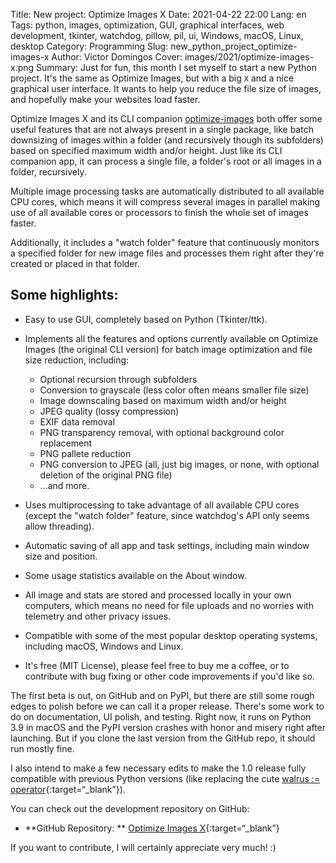 Title: New project: Optimize Images X
Date: 2021-04-22 22:00
Lang: en
Tags: python, images, optimization, GUI, graphical interfaces, web development, tkinter, watchdog, pillow, pil, ui, Windows, macOS, Linux, desktop
Category: Programming
Slug: new_python_project_optimize-images-x
Author: Victor Domingos
Cover: images/2021/optimize-images-x.png
Summary: Just for fun, this month I set myself to start a new Python project. It's the same as Optimize Images, but with a big `X` and a nice graphical user interface. It wants to help you reduce the file size of images, and hopefully make your websites load faster. 

Optimize Images X and its CLI companion [optimize-images]({filename}/pages/projects/optimize-images.md) both offer some useful features that are not always present in a single package, like batch downsizing of images within a folder (and recursively though its subfolders) based on specified maximum width and/or height. Just like its CLI companion app, it can process a single file, a folder's root or all images in a folder, recursively. 

Multiple image processing tasks are automatically distributed to all available CPU cores, which means it will compress several images in parallel making use of all available cores or processors to finish the whole set of images faster.

Additionally, it includes a "watch folder" feature that continuously monitors a specified folder for new image files and processes them right after they're created or placed in that folder.


## Some highlights:

 * Easy to use GUI, completely based on Python (Tkinter/ttk).
 * Implements all the features and options currently available on Optimize Images (the original CLI version) for batch image optimization and file size reduction, including:
  	* Optional recursion through subfolders
    * Conversion to grayscale (less color often means smaller file size)
    * Image downscaling based on maximum width and/or height
    * JPEG quality (lossy compression)
    * EXIF data removal
    * PNG transparency removal, with optional background color replacement
    * PNG pallete reduction
    * PNG conversion to JPEG (all, just big images, or none, with optional deletion of the original PNG file)
    * ...and more.
        
 * Uses multiprocessing to take advantage of all available CPU cores (except the "watch folder" feature, since watchdog's API only seems allow threading).
 * Automatic saving of all app and task settings, including main window size and position.
 * Some usage statistics available on the About window.
 * All image and stats are stored and processed locally in your own computers, which means no need for file uploads and no worries with telemetry and other privacy issues.
 * Compatible with some of the most popular desktop operating systems, including macOS, Windows and Linux.
 * It's free (MIT License), please feel free to buy me a coffee, or to contribute with bug fixing or other code improvements if you'd like so.


The first beta is out, on GitHub and on PyPI, but there are still some rough edges to polish before we can call it a proper release. There's some work to do on documentation, UI polish, and testing. Right now, it runs on Python 3.9 in macOS and the PyPI version crashes with honor and misery right after launching. But if you clone the last version from the GitHub repo, it should run mostly fine. 

I also intend to make a few necessary edits to make the 1.0 release fully compatible with previous Python versions (like replacing the cute [walrus := operator](https://www.python.org/dev/peps/pep-0572/){:target=“_blank”}).


You can check out the development repository on GitHub:

* **GitHub Repository: **  [Optimize Images X](https://github.com/victordomingos/optimize-images-x){:target=“_blank”}

If you want to contribute, I will certainly appreciate very much! :)




